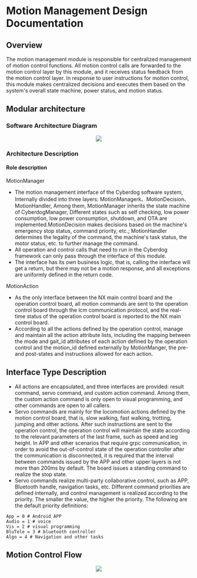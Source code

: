 # Motion Management Design Documentation
## Overview
The motion management module is responsible for centralized management of motion control functions. All motion control calls are forwarded to the motion control layer by this module, and it receives status feedback from the motion control layer. In response to user instructions for motion control, this module makes centralized decisions and executes them based on the system's overall state machine, power status, and motion status.

## Modular architecture

### Software Architecture Diagram

<center>

![](./image/motion/motion.png)

</center>

### Architecture Description

#### Role description

 MotionManager

- The motion management interface of the Cyberdog software system,    Internally divided into three layers: MotionManagerk、MotionDecision、MotionHandler, Among them, MotionManager inherits the state machine of CyberdogManager, Different states such as self checking, low power consumption, low power consumption, shutdown, and OTA are implemented.MotionDecision makes decisions based on the machine's emergency stop status, command priority, etc.; MotionHandler determines the legality of the command, the machine's task status, the motor status, etc. to further manage the command.
- All operation and control calls that need to run in the Cyberdog framework can only pass through the interface of this module.
- The interface has its own business logic, that is, calling the interface will get a return, but there may not be a motion response, and all exceptions are uniformly defined in the return code.

 MotionAction

- As the only interface between the NX main control board and the operation control board, all motion commands are sent to the operation control board through the lcm communication protocol, and the real-time status of the operation control board is reported to the NX main control board.
- According to all the actions defined by the operation control, manage and maintain all the action attribute lists, including the mapping between the mode and gait_id attributes of each action defined by the operation control and the motion_id defined externally by MotionManger, the pre- and post-states and instructions allowed for each action.



## Interface Type Description

- All actions are encapsulated, and three interfaces are provided: result command, servo command, and custom action command. Among them, the custom action command is only open to visual programming, and other commands are open to all callers.
- Servo commands are mainly for the locomotion actions defined by the motion control board, that is, slow walking, fast walking, trotting, jumping and other actions. After such instructions are sent to the operation control, the operation control will maintain the state according to the relevant parameters of the last frame, such as speed and leg height. In APP and other scenarios that require grpc communication, in order to avoid the out-of-control state of the operation controller after the communication is disconnected, it is required that the interval between commands issued by the APP and other upper layers is not more than 200ms by default. The board issues a standing command to realize the stop state.
- Servo commands realize multi-party collaborative control, such as APP, Bluetooth handle, navigation tasks, etc. Different command priorities are defined internally, and control management is realized according to the priority. The smaller the value, the higher the priority. The following are the default priority definitions:

```C%2B%2B
App = 0 # Android APP
Audio = 1 # voice
Vis = 2 # visual programming
BluTele = 3 # bluetooth controller
Algo = 4 # Navigation and other tasks
```

## Motion Control Flow

<center>

![](./image/motion/motion_flow_en.png)

</center>

